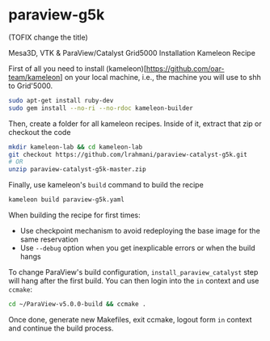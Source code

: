 # paraview-g5k
(TOFIX change the title)

Mesa3D, VTK &amp; ParaView/Catalyst Grid5000 Installation Kameleon Recipe

First of all you need to install (kameleon)[https://github.com/oar-team/kameleon] on your local machine, i.e., the machine you will use to shh to Grid'5000.
```bash
sudo apt-get install ruby-dev
sudo gem install --no-ri --no-rdoc kameleon-builder
```

Then, create a folder for all kameleon recipes. Inside of it, extract that zip or checkout the code
```bash
mkdir kameleon-lab && cd kameleon-lab
git checkout https://github.com/lrahmani/paraview-catalyst-g5k.git
# OR
unzip paraview-catalyst-g5k-master.zip
```

Finally, use kameleon's `build` command to build the recipe
```bash
kameleon build paraview-g5k.yaml
```
When building the recipe for first times:
- Use checkpoint mechanism to avoid redeploying the base image for the same reservation
- Use `--debug` option when you get inexplicable errors or when the build hangs 

To change ParaView's build configuration, `install_paraview_catalyst` step will hang
after the first build. You can then login into the `in` context and use `ccmake`:

```bash
cd ~/ParaView-v5.0.0-build && ccmake .
```
Once done, generate new Makefiles, exit ccmake, logout form `in` context and continue
the build process.
